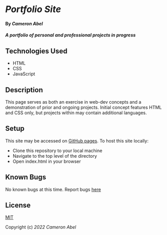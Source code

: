 # _Portfolio Site_

#### By _**Cameron Abel**_

#### _A portfolio of personal and professional projects in progress_

## Technologies Used

- HTML
- CSS
- JavaScript

## Description

This page serves as both an exercise in web-dev concepts and a demonstration of prior and ongoing projects. Initial concept features HTML and CSS only, but projects within may contain additional languages.

## Setup

This site may be accessed on [GitHub pages](https://cameronabel.github.io/portfolio/). To host this site locally:

- Clone this repository to your local machine
- Navigate to the top level of the directory
- Open index.html in your browser

## Known Bugs

No known bugs at this time. Report bugs [here](mailto:cameronabel@gmail.com)

## License

[MIT](https://opensource.org/licenses/MIT)

Copyright (c) _2022_ _Cameron Abel_
